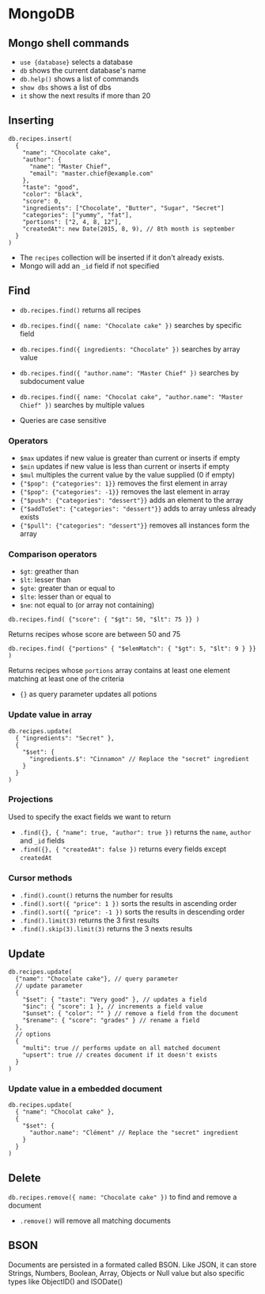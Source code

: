 MongoDB
=======


## Mongo shell commands

* `use {database}` selects a database
* `db` shows the current database's name
* `db.help()` shows a list of commands
* `show dbs` shows a list of dbs
* `it` show the next results if more than 20


## Inserting

```
db.recipes.insert(
  {
    "name": "Chocolate cake",
    "author": {
      "name": "Master Chief",
      "email": "master.chief@example.com"
    },
    "taste": "good",
    "color": "black",
    "score": 0,
    "ingredients": ["Chocolate", "Butter", "Sugar", "Secret"]
    "categories": ["yummy", "fat"],
    "portions": ["2, 4, 8, 12"],
    "createdAt": new Date(2015, 8, 9), // 8th month is september
  }
)
```

* The `recipes` collection will be inserted if it don't already exists.
* Mongo will add an `_id` field if not specified

## Find

* `db.recipes.find()` returns all recipes
* `db.recipes.find({ name: "Chocolate cake" })` searches by specific field
* `db.recipes.find({ ingredients: "Chocolate" })` searches by array value
* `db.recipes.find({ "author.name": "Master Chief" })` searches by subdocument
value
* `db.recipes.find({ name: "Chocolat cake", "author.name": "Master Chief" })`
searches by multiple values

* Queries are case sensitive

### Operators

* `$max` updates if new value is greater than current or inserts if empty
* `$min` updates if new value is less than current or inserts if empty
* `$mul` multiples the current value by the value supplied (0 if empty)
* `{"$pop": {"categories": 1}}` removes the first element in array
* `{"$pop": {"categories": -1}}` removes the last element in array
* `{"$push": {"categories": "dessert"}}` adds an element to the array
* `{"$addToSet": {"categories": "dessert"}}` adds to array unless already exists
* `{"$pull": {"categories": "dessert"}}` removes all instances form the array

### Comparison operators

* `$gt`: greather than
* `$lt`: lesser than
* `$gte`: greater than or equal to
* `$lte`: lesser than or equal to
* `$ne`: not equal to (or array not containing)

```
db.recipes.find( {"score": { "$gt": 50, "$lt": 75 }} )
```
Returns recipes whose score are between 50 and 75

```
db.recipes.find( {"portions" { "$elemMatch": { "$gt": 5, "$lt": 9 } }} )
```
Returns recipes whose `portions` array contains at least one element matching
at least one of the criteria

* `{}` as query parameter updates all potions

### Update value in array

```
db.recipes.update(
  { "ingredients": "Secret" },
  {
    "$set": {
      "ingredients.$": "Cinnamon" // Replace the "secret" ingredient
    }
  }
)
```

### Projections

Used to specify the exact fields we want to return

* `.find({}, { "name": true, "author": true })` returns the `name`, `author`
and `_id` fields
* `.find({}, { "createdAt": false })` returns every fields except `createdAt`

### Cursor methods

* `.find().count()` returns the number for results
* `.find().sort({ "price": 1 })` sorts the results in ascending order
* `.find().sort({ "price": -1 })` sorts the results in descending order
* `.find().limit(3)` returns the 3 first results
* `.find().skip(3).limit(3)` returns the 3 nexts results


## Update

```
db.recipes.update(
  {"name": "Chocolate cake"}, // query parameter
  // update parameter
  {
    "$set": { "taste": "Very good" }, // updates a field
    "$inc": { "score": 1 }, // increments a field value
    "$unset": { "color": "" } // remove a field from the document
    "$rename": { "score": "grades" } // rename a field
  },
  // options
  {  
    "multi": true // performs update on all matched document
    "upsert": true // creates document if it doesn't exists
  }
)
```

### Update value in a embedded document

```
db.recipes.update(
  { "name": "Chocolat cake" },
  {
    "$set": {
      "author.name": "Clément" // Replace the "secret" ingredient
    }
  }
)
```

## Delete

`db.recipes.remove({ name: "Chocolate cake" })` to find and remove a document

* `.remove()` will remove all matching documents


## BSON

Documents are persisted in a formated called BSON. Like JSON, it can store
Strings, Numbers, Boolean, Array, Objects or Null value but also specific types
like ObjectID() and ISODate()
